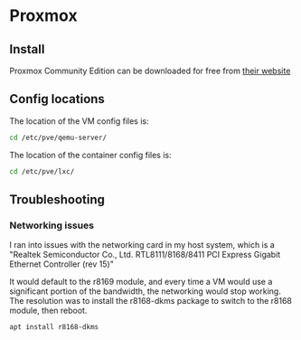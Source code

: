 # Proxmox

## Install

Proxmox Community Edition can be downloaded for free from [their website](https://www.proxmox.com/en/)

## Config locations

The location of the VM config files is:

```bash
cd /etc/pve/qemu-server/
```

The location of the container config files is:

```bash
cd /etc/pve/lxc/
```

## Troubleshooting

### Networking issues

I ran into issues with the networking card in my host system, which is a "Realtek Semiconductor Co., Ltd. RTL8111/8168/8411 PCI Express Gigabit Ethernet Controller (rev 15)"

It would default to the r8169 module, and every time a VM would use a significant portion of the bandwidth, the networking would stop working. The resolution was to install the r8168-dkms package to switch to the r8168 module, then reboot.

```bash
apt install r8168-dkms
```
